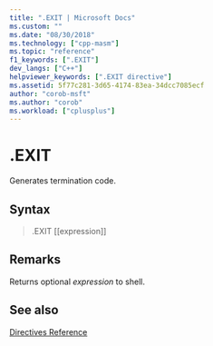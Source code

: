 ```yaml
---
title: ".EXIT | Microsoft Docs"
ms.custom: ""
ms.date: "08/30/2018"
ms.technology: ["cpp-masm"]
ms.topic: "reference"
f1_keywords: [".EXIT"]
dev_langs: ["C++"]
helpviewer_keywords: [".EXIT directive"]
ms.assetid: 5f77c281-3d65-4174-83ea-34dcc7085ecf
author: "corob-msft"
ms.author: "corob"
ms.workload: ["cplusplus"]
---
```

# .EXIT

Generates termination code.

## Syntax

> .EXIT [[expression]]

## Remarks

Returns optional *expression* to shell.

## See also

[Directives Reference](../../assembler/masm/directives-reference.md)<br/>